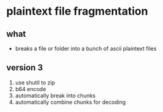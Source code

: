 #   plaintext file fragmentation

##  what
-   breaks a file or folder into a bunch of ascii plaintext files

##  version 3
1.  use shutil to zip
2.  b64 encode
3.  automatically break into chunks
4.  automatically combine chunks for decoding